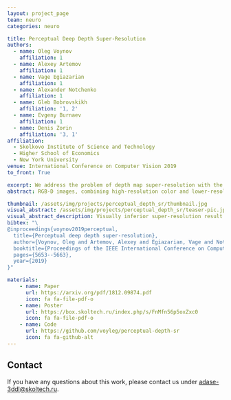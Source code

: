 ```yaml
---
layout: project_page
team: neuro
categories: neuro

title: Perceptual Deep Depth Super-Resolution
authors:
  - name: Oleg Voynov
    affiliation: 1
  - name: Alexey Artemov
    affiliation: 1
  - name: Vage Egiazarian
    affiliation: 1
  - name: Alexander Notchenko
    affiliation: 1
  - name: Gleb Bobrovskikh
    affiliation: '1, 2'
  - name: Evgeny Burnaev
    affiliation: 1
  - name: Denis Zorin
    affiliation: '3, 1'
affiliation:
  - Skolkovo Institute of Science and Technology
  - Higher School of Economics
  - New York University
venue: International Conference on Computer Vision 2019
to_front: True

excerpt: We address the problem of depth map super-resolution with the focus on visual quality of the corresponding 3D geometry. We demonstrate that basing the loss function on deviation of 3D surface rendering instead of direct depth deviation yields significantly improved results as measured by a number of perceptual metrics.
abstract: RGB-D images, combining high-resolution color and lower-resolution depth from various types of depth sensors, are increasingly common. One can significantly improve the resolution of depth maps by taking advantage of color information; deep learning methods make combining color and depth information particularly easy. However, fusing these two sources of data may lead to a variety of artifacts. If depth maps are used to reconstruct 3D shapes, e.g., for virtual reality applications, the visual quality of upsampled images is particularly important. The main idea of our approach is to measure the quality of depth map upsampling using renderings of resulting 3D surfaces. We demonstrate that a simple visual appearance-based loss, when used with either a trained CNN or simply a deep prior, yields significantly improved 3D shapes, as measured by a number of existing perceptual metrics. We compare this approach with a number of existing optimization and learning-based techniques.

thumbnail: /assets/img/projects/perceptual_depth_sr/thumbnail.jpg
visual_abstract: /assets/img/projects/perceptual_depth_sr/teaser-pic.jpg
visual_abstract_description: Visually inferior super-resolution result in the middle gets higher score according to direct depth deviation but lower score according to perceptual deviation of the rendered image of the 3D surface. While the surfaces differ significantly, the corresponding depth maps do not capture this difference and look almost identical.
bibtex: "\
@inproceedings{voynov2019perceptual,
  title={Perceptual deep depth super-resolution},
  author={Voynov, Oleg and Artemov, Alexey and Egiazarian, Vage and Notchenko, Alexander and Bobrovskikh, Gleb and Burnaev, Evgeny and Zorin, Denis},
  booktitle={Proceedings of the IEEE International Conference on Computer Vision},
  pages={5653--5663},
  year={2019}
}"

materials:
    - name: Paper
      url: https://arxiv.org/pdf/1812.09874.pdf
      icon: fa fa-file-pdf-o
    - name: Poster
      url: https://box.skoltech.ru/index.php/s/FnMfn56p5oxZxc0
      icon: fa fa-file-pdf-o
    - name: Code
      url: https://github.com/voyleg/perceptual-depth-sr
      icon: fa fa-github-alt
---
```

## Contact
If you have any questions about this work, please contact us under [adase-3ddl@skoltech.ru](mailto:adase-3ddl@skoltech.ru).
